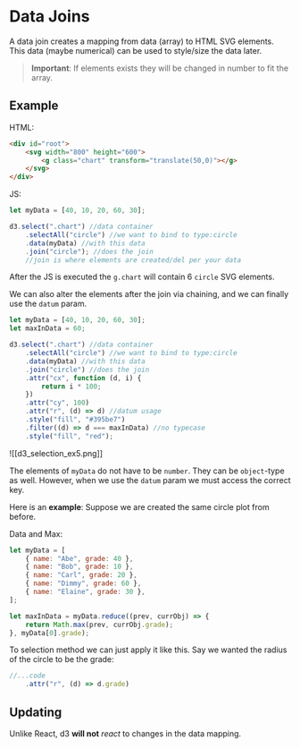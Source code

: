 # Data Joins
A data join creates a mapping from data (array) to HTML SVG elements. This data (maybe numerical) can be used to style/size the data later.
> **Important**: If elements exists they will be changed in number to fit the array. 

## Example
HTML:
```html
<div id="root">
	<svg width="800" height="600">
		<g class="chart" transform="translate(50,0)"></g>
	</svg>
</div>
```

JS:
```js
let myData = [40, 10, 20, 60, 30];

d3.select(".chart") //data container
    .selectAll("circle") //we want to bind to type:circle
    .data(myData) //with this data
    .join("circle"); //does the join
    //join is where elements are created/del per your data

```

After the JS is executed the `g.chart` will contain 6 `circle` SVG elements. 

We can also alter the elements after the join via chaining, and we can finally use the `datum` param. 
```js
let myData = [40, 10, 20, 60, 30];
let maxInData = 60;

d3.select(".chart") //data container
    .selectAll("circle") //we want to bind to type:circle
    .data(myData) //with this data
    .join("circle") //does the join
    .attr("cx", function (d, i) {
        return i * 100;
    })
    .attr("cy", 100)
    .attr("r", (d) => d) //datum usage
    .style("fill", "#395be7")
    .filter((d) => d === maxInData) //no typecase
    .style("fill", "red");
```
![[d3_selection_ex5.png]]

The elements of `myData` do not have to be `number`. They can be `object`-type as well. However, when we use the `datum` param we must access the correct key.

Here is an **example**:
Suppose we are created the same circle plot from before. 

Data and Max:
```js
let myData = [
    { name: "Abe", grade: 40 },
    { name: "Bob", grade: 10 },
    { name: "Carl", grade: 20 },
    { name: "Dimmy", grade: 60 },
    { name: "Elaine", grade: 30 },
];

let maxInData = myData.reduce((prev, currObj) => {
	return Math.max(prev, currObj.grade);
}, myData[0].grade);
```

To selection method we can just apply it like this. Say we wanted the radius of the circle to be the grade:
```js
//...code
	.attr("r", (d) => d.grade)
```

## Updating
Unlike React, d3 **will not** *react* to changes in the data mapping. 